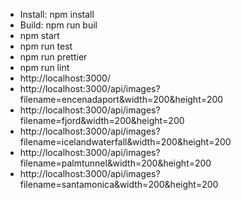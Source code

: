 - Install: npm install
- Build: npm run buil
- npm start
- npm run test
- npm run prettier
- npm run lint
- http://localhost:3000/
- http://localhost:3000/api/images?filename=encenadaport&width=200&height=200
- http://localhost:3000/api/images?filename=fjord&width=200&height=200
- http://localhost:3000/api/images?filename=icelandwaterfall&width=200&height=200
- http://localhost:3000/api/images?filename=palmtunnel&width=200&height=200
- http://localhost:3000/api/images?filename=santamonica&width=200&height=200

